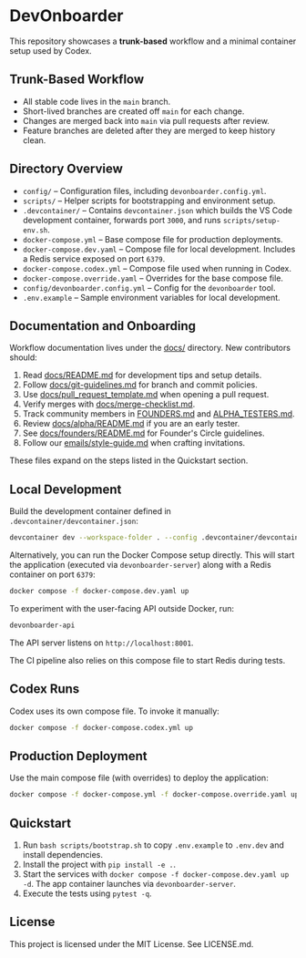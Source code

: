 # DevOnboarder

This repository showcases a **trunk-based** workflow and a minimal
container setup used by Codex.

## Trunk-Based Workflow

- All stable code lives in the `main` branch.
- Short-lived branches are created off `main` for each change.
- Changes are merged back into `main` via pull requests after review.
- Feature branches are deleted after they are merged to keep history clean.

## Directory Overview

- `config/` – Configuration files, including `devonboarder.config.yml`.
- `scripts/` – Helper scripts for bootstrapping and environment setup.
- `.devcontainer/` – Contains `devcontainer.json` which builds the VS Code
  development container, forwards port `3000`, and runs `scripts/setup-env.sh`.
- `docker-compose.yml` – Base compose file for production deployments.
- `docker-compose.dev.yaml` – Compose file for local development.
  Includes a Redis service exposed on port `6379`.
- `docker-compose.codex.yml` – Compose file used when running in Codex.
- `docker-compose.override.yaml` – Overrides for the base compose file.
- `config/devonboarder.config.yml` – Config for the `devonboarder` tool.
- `.env.example` – Sample environment variables for local development.

## Documentation and Onboarding

Workflow documentation lives under the [docs/](docs/) directory. New contributors should:

1. Read [docs/README.md](docs/README.md) for development tips and setup details.
2. Follow [docs/git-guidelines.md](docs/git-guidelines.md) for branch and commit policies.
3. Use [docs/pull_request_template.md](docs/pull_request_template.md) when opening a pull request.
4. Verify merges with [docs/merge-checklist.md](docs/merge-checklist.md).
5. Track community members in [FOUNDERS.md](FOUNDERS.md) and [ALPHA_TESTERS.md](ALPHA_TESTERS.md).
6. Review [docs/alpha/README.md](docs/alpha/README.md) if you are an early tester.
7. See [docs/founders/README.md](docs/founders/README.md) for Founder's Circle guidelines.
8. Follow our [emails/style-guide.md](emails/style-guide.md) when crafting invitations.

These files expand on the steps listed in the Quickstart section.

## Local Development

Build the development container defined in `.devcontainer/devcontainer.json`:

```bash
devcontainer dev --workspace-folder . --config .devcontainer/devcontainer.json
```

Alternatively, you can run the Docker Compose setup directly.
This will start the application (executed via `devonboarder-server`)
along with a Redis container on port `6379`:

```bash
docker compose -f docker-compose.dev.yaml up
```

To experiment with the user-facing API outside Docker, run:

```bash
devonboarder-api
```

The API server listens on `http://localhost:8001`.

The CI pipeline also relies on this compose file to start Redis during tests.

## Codex Runs

Codex uses its own compose file. To invoke it manually:

```bash
docker compose -f docker-compose.codex.yml up
```

## Production Deployment

Use the main compose file (with overrides) to deploy the application:

```bash
docker compose -f docker-compose.yml -f docker-compose.override.yaml up -d
```

## Quickstart
1. Run `bash scripts/bootstrap.sh` to copy `.env.example` to `.env.dev` and install dependencies.
2. Install the project with `pip install -e .`.
3. Start the services with `docker compose -f docker-compose.dev.yaml up -d`.
   The app container launches via `devonboarder-server`.
4. Execute the tests using `pytest -q`.

## License
This project is licensed under the MIT License. See LICENSE.md.

